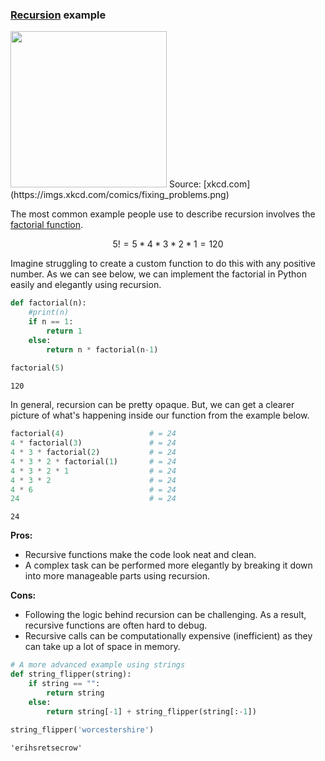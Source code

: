 
### [Recursion](https://en.wikipedia.org/wiki/Recursion) example

<img src='https://imgs.xkcd.com/comics/fixing_problems.png' style="float: center; height: 250px">
Source: [xkcd.com](https://imgs.xkcd.com/comics/fixing_problems.png)

The most common example people use to describe recursion involves the [factorial function](https://en.wikipedia.org/wiki/Factorial). 

$$5! = 5*4*3*2*1 = 120$$

Imagine struggling to create a custom function to do this with any positive number. As we can see below, we can implement the factorial in Python easily and elegantly using recursion.


```python
def factorial(n):
    #print(n)
    if n == 1:
        return 1
    else:
        return n * factorial(n-1)
    
factorial(5)
```




    120



In general, recursion can be pretty opaque. But, we can get a clearer picture of what's happening inside our function from the example below.


```python
factorial(4)                   # = 24
4 * factorial(3)               # = 24
4 * 3 * factorial(2)           # = 24
4 * 3 * 2 * factorial(1)       # = 24
4 * 3 * 2 * 1                  # = 24
4 * 3 * 2                      # = 24
4 * 6                          # = 24
24                             # = 24
```




    24



**Pros:**
- Recursive functions make the code look neat and clean.
- A complex task can be performed more elegantly by breaking it down into more manageable parts using recursion.

**Cons:**
- Following the logic behind recursion can be challenging. As a result, recursive functions are often hard to debug.
- Recursive calls can be computationally expensive (inefficient) as they can take up a lot of space in memory.


```python
# A more advanced example using strings
def string_flipper(string):
    if string == "":
        return string
    else:
        return string[-1] + string_flipper(string[:-1])
    
string_flipper('worcestershire')
```




    'erihsretsecrow'


